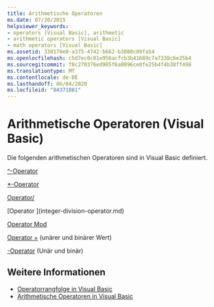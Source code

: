 ```yaml
---
title: Arithmetische Operatoren
ms.date: 07/20/2015
helpviewer_keywords:
- operators [Visual Basic], arithmetic
- arithmetic operators [Visual Basic]
- math operators [Visual Basic]
ms.assetid: 330178e0-a375-4742-b662-b3080c89fa54
ms.openlocfilehash: c5d7ec0c01e956acfcb3b41689c7a7338c6e25b4
ms.sourcegitcommit: f8c270376ed905f6a8896ce0fe25b4f4b38ff498
ms.translationtype: MT
ms.contentlocale: de-DE
ms.lasthandoff: 06/04/2020
ms.locfileid: "84371881"
---
```

# <a name="arithmetic-operators-visual-basic"></a>Arithmetische Operatoren (Visual Basic)
Die folgenden arithmetischen Operatoren sind in Visual Basic definiert.  
  
 [^-Operator](exponentiation-operator.md)  
  
 [*-Operator](multiplication-operator.md)  
  
 [Operator/](floating-point-division-operator.md)  
  
 [Operator \](integer-division-operator.md)  
  
 [Operator Mod](mod-operator.md)  
  
 [Operator +](addition-operator.md) (unärer und binärer Wert)  
  
 [-Operator](subtraction-operator.md) (Unär und binär)  
  
## <a name="see-also"></a>Weitere Informationen

- [Operatorrangfolge in Visual Basic](operator-precedence.md)
- [Arithmetische Operatoren in Visual Basic](../../programming-guide/language-features/operators-and-expressions/arithmetic-operators.md)
